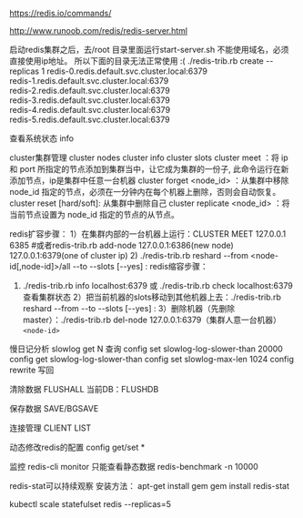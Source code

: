 https://redis.io/commands/

http://www.runoob.com/redis/redis-server.html

启动redis集群之后，去/root 目录里面运行start-server.sh
不能使用域名，必须直接使用ip地址。
所以下面的目录无法正常使用 :(
./redis-trib.rb create --replicas 1 redis-0.redis.default.svc.cluster.local:6379 \
redis-1.redis.default.svc.cluster.local:6379 \
redis-2.redis.default.svc.cluster.local:6379 \
redis-3.redis.default.svc.cluster.local:6379 \
redis-4.redis.default.svc.cluster.local:6379 \
redis-5.redis.default.svc.cluster.local:6379

查看系统状态
info

cluster集群管理
cluster nodes
cluster info
cluster slots
cluster meet <ip> <port> ：将 ip 和 port 所指定的节点添加到集群当中，让它成为集群的一份子, 此命令运行在新添加节点，ip是集群中任意一台机器
cluster forget <node_id> ：从集群中移除 node_id 指定的节点，必须在一分钟内在每个机器上删除，否则会自动恢复。
cluster reset [hard/soft]: 从集群中删除自己
cluster replicate <node_id> ：将当前节点设置为 node_id 指定的节点的从节点。

redis扩容步骤：
1）在集群内部的一台机器上运行：CLUSTER MEET 127.0.0.1 6385
#或者redis-trib.rb add-node 127.0.0.1:6386(new node) 127.0.0.1:6379(one of cluster ip)
2) ./redis-trib.rb reshard --from <node-id[,node-id]>/all --to <node-id> --slots <number of slots> [--yes] <host>:<port>
redis缩容步骤：
1) ./redis-trib.rb info localhost:6379 或 ./redis-trib.rb check localhost:6379 查看集群状态
2）把当前机器的slots移动到其他机器上去：./redis-trib.rb reshard --from <node-id> --to <node-id> --slots <number of slots> [--yes] <host>:<port>
3）删除机器（先删除master）：./redis-trib.rb del-node 127.0.0.1:6379（集群人意一台机器） `<node-id>`

慢日记分析
slowlog get N 查询
config set slowlog-log-slower-than 20000
config get slowlog-log-slower-than
config set slowlog-max-len 1024
config rewrite 写回

清除数据
FLUSHALL 
当前DB：FLUSHDB 

保存数据
SAVE/BGSAVE 

连接管理
CLIENT LIST

动态修改redis的配置
config get/set *

监控
redis-cli monitor 只能查看静态数据
redis-benchmark -n 10000

redis-stat可以持续观察
安装方法：
    apt-get install gem
    gem install redis-stat

kubectl scale statefulset redis --replicas=5